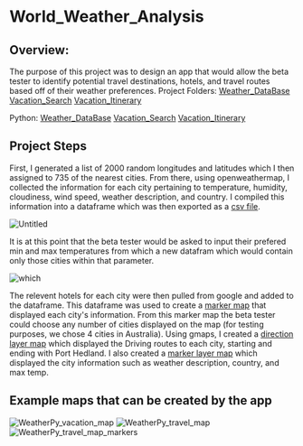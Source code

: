 # World_Weather_Analysis

## Overview: 
The purpose of this project was to design an app that would allow the beta tester to identify potential travel destinations, hotels, and travel routes based off of their weather preferences. 
Project Folders: [Weather_DataBase](https://github.com/Lan-kdl/World_Weather_Analysis/tree/main/Challenge/Weather_Database) [Vacation_Search](https://github.com/Lan-kdl/World_Weather_Analysis/tree/main/Challenge/Vacation_Search) [Vacation_Itinerary](https://github.com/Lan-kdl/World_Weather_Analysis/tree/main/Challenge/Vacation_Itinerary)

Python: [Weather_DataBase](https://github.com/Lan-kdl/World_Weather_Analysis/blob/main/Challenge/Weather_Database/Weather_Database.ipynb) [Vacation_Search](https://github.com/Lan-kdl/World_Weather_Analysis/blob/main/Challenge/Vacation_Search/Vacation_Search.ipynb) [Vacation_Itinerary](https://github.com/Lan-kdl/World_Weather_Analysis/blob/main/Challenge/Vacation_Itinerary/Vacation_Itinerary.ipynb)

## Project Steps 
First, I generated a list of 2000 random longitudes and latitudes which I then assigned to 735 of the nearest cities. From there, using openweathermap, I collected the information for each city pertaining to temperature, humidity, cloudiness, wind speed, weather description, and country. I compiled this information into a dataframe which was then exported as a [csv file](https://github.com/Lan-kdl/World_Weather_Analysis/blob/main/Challenge/Weather_Database/Weather_Database/WeatherPy_Database.csv). 

![Untitled](https://user-images.githubusercontent.com/95589611/154873664-4efe97b2-4ad8-499d-af91-08bbd1e86631.png)

It is at this point that the beta tester would be asked to input their prefered min and max temperatures from which a new datafram which would contain only those cities within that parameter. 

![which](https://user-images.githubusercontent.com/95589611/154873760-aa14c322-8cdc-4f93-b439-bc22ffa0b06a.png)

The relevent hotels for each city were then pulled from google and added to the dataframe. This dataframe was used to create a [marker map](https://github.com/Lan-kdl/World_Weather_Analysis/blob/main/Challenge/Vacation_Search/Vacation_Search/WeatherPy_vacation_map.png) that displayed each city's information. From this marker map the beta tester could choose any number of cities displayed on the map (for testing purposes, we chose 4 cities in Australia). Using gmaps, I created a [direction layer map](https://github.com/Lan-kdl/World_Weather_Analysis/blob/main/Challenge/Vacation_Itinerary/WeatherPy_travel_map.png) which displayed the Driving routes to each city, starting and ending with Port Hedland. I also created a [marker layer map](https://github.com/Lan-kdl/World_Weather_Analysis/blob/main/Challenge/Vacation_Itinerary/WeatherPy_travel_map_markers.png) which displayed the city information such as weather description, country, and max temp. 

## Example maps that can be created by the app
![WeatherPy_vacation_map](https://user-images.githubusercontent.com/95589611/154872731-a97d1c0d-da30-4b51-8b9e-7375c4820bbb.png)
![WeatherPy_travel_map](https://user-images.githubusercontent.com/95589611/154872750-b673f54c-e9e1-4e81-a644-a09572249361.png)
![WeatherPy_travel_map_markers](https://user-images.githubusercontent.com/95589611/154872756-7144da3c-76b9-410d-be3e-30f326ed8468.png)
